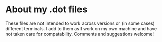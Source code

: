# About my .dot files #
These files are not intended to work across versions or (in some cases) different terminals. I add to them as I work on my own machine and have not taken care for compatability. Comments and suggestions welcome!
